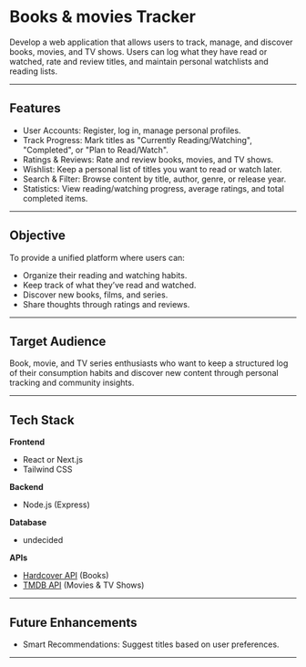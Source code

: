 #  Books & movies Tracker

Develop a web application that allows users to track, manage, and discover books, movies, and TV shows. Users can log what they have read or watched, rate and review titles, and maintain personal watchlists and reading lists.

---

##  Features

-  User Accounts: Register, log in, manage personal profiles.
-  Track Progress: Mark titles as "Currently Reading/Watching", "Completed", or "Plan to Read/Watch".
-  Ratings & Reviews: Rate and review books, movies, and TV shows.
-  Wishlist: Keep a personal list of titles you want to read or watch later.
-  Search & Filter: Browse content by title, author, genre, or release year.
-  Statistics: View reading/watching progress, average ratings, and total completed items.

---

##  Objective

To provide a unified platform where users can:
- Organize their reading and watching habits.
- Keep track of what they’ve read and watched.
- Discover new books, films, and series.
- Share thoughts through ratings and reviews.

---

##  Target Audience

Book, movie, and TV series enthusiasts who want to keep a structured log of their consumption habits and discover new content through personal tracking and community insights.

---

##  Tech Stack

**Frontend**
- React or Next.js
- Tailwind CSS

**Backend**
- Node.js (Express)

**Database**
- undecided

**APIs**
- [Hardcover API](https://docs.hardcover.app/api/getting-started/) (Books)
- [TMDB API](https://developer.themoviedb.org/reference/intro/getting-started) (Movies & TV Shows)

---

##  Future Enhancements

-  Smart Recommendations: Suggest titles based on user preferences.

---



